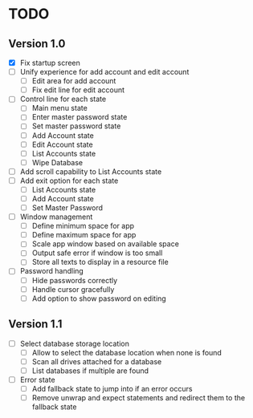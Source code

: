 # TODO

## Version 1.0
- [x] Fix startup screen
- [ ] Unify experience for add account and edit account
  - [ ] Edit area for add account
  - [ ] Fix edit line for edit account
- [ ] Control line for each state
  - [ ] Main menu state
  - [ ] Enter master password state
  - [ ] Set master password state
  - [ ] Add Account state
  - [ ] Edit Account state
  - [ ] List Accounts state
  - [ ] Wipe Database
- [ ] Add scroll capability to List Accounts state
- [ ] Add exit option for each state
  - [ ] List Accounts state
  - [ ] Add Account state
  - [ ] Set Master Password
- [ ] Window management 
  - [ ] Define minimum space for app
  - [ ] Define maximum space for app
  - [ ] Scale app window based on available space
  - [ ] Output safe error if window is too small
  - [ ] Store all texts to display in a resource file
- [ ] Password handling
  - [ ] Hide passwords correctly
  - [ ] Handle cursor gracefully
  - [ ] Add option to show password on editing

## Version 1.1
- [ ] Select database storage location
  - [ ] Allow to select the database location when none is found
  - [ ] Scan all drives attached for a database
  - [ ] List databases if multiple are found
- [ ] Error state
  - [ ] Add fallback state to jump into if an error occurs
  - [ ] Remove unwrap and expect statements and redirect them to the fallback state